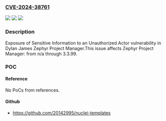 ### [CVE-2024-38761](https://cve.mitre.org/cgi-bin/cvename.cgi?name=CVE-2024-38761)
![](https://img.shields.io/static/v1?label=Product&message=Zephyr%20Project%20Manager&color=blue)
![](https://img.shields.io/static/v1?label=Version&message=n%2Fa&color=blue)
![](https://img.shields.io/static/v1?label=Vulnerability&message=CWE-200%20Exposure%20of%20Sensitive%20Information%20to%20an%20Unauthorized%20Actor&color=brighgreen)

### Description

Exposure of Sensitive Information to an Unauthorized Actor vulnerability in Dylan James Zephyr Project Manager.This issue affects Zephyr Project Manager: from n/a through 3.3.99.

### POC

#### Reference
No PoCs from references.

#### Github
- https://github.com/20142995/nuclei-templates


